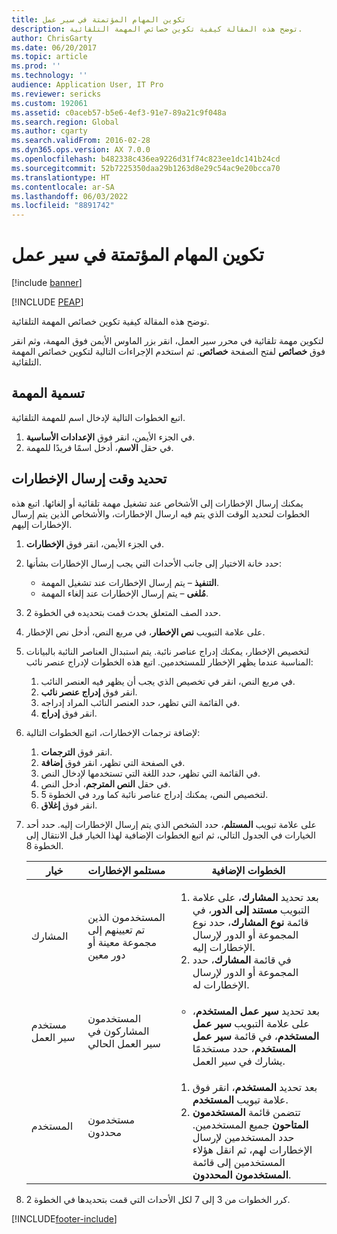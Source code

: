 ```yaml
---
title: تكوين المهام المؤتمتة في سير عمل
description: توضح هذه المقالة كيفية تكوين خصائص المهمة التلقائية.
author: ChrisGarty
ms.date: 06/20/2017
ms.topic: article
ms.prod: ''
ms.technology: ''
audience: Application User, IT Pro
ms.reviewer: sericks
ms.custom: 192061
ms.assetid: c0aceb57-b5e6-4ef3-91e7-89a21c9f048a
ms.search.region: Global
ms.author: cgarty
ms.search.validFrom: 2016-02-28
ms.dyn365.ops.version: AX 7.0.0
ms.openlocfilehash: b482338c436ea9226d31f74c823ee1dc141b24cd
ms.sourcegitcommit: 52b7225350daa29b1263d8e29c54ac9e20bcca70
ms.translationtype: HT
ms.contentlocale: ar-SA
ms.lasthandoff: 06/03/2022
ms.locfileid: "8891742"
---
```

# <a name="configure-automated-tasks-in-a-workflow"></a>تكوين المهام المؤتمتة في سير عمل

[!include [banner](../includes/banner.md)]


[!INCLUDE [PEAP](../../../includes/peap-1.md)]

توضح هذه المقالة كيفية تكوين خصائص المهمة التلقائية.

لتكوين مهمة تلقائية في محرر سير العمل، انقر بزر الماوس الأيمن فوق المهمة، وثم انقر فوق **خصائص** لفتح الصفحة **خصائص**. ثم استخدم الإجراءات التالية لتكوين خصائص المهمة التلقائية.

## <a name="name-the-task"></a>تسمية المهمة

اتبع الخطوات التالية لإدخال اسم للمهمة التلقائية.

1. في الجزء الأيمن، انقر فوق **الإعدادات الأساسية‬**.
2. في حقل **الاسم**، أدخل اسمًا فريدًا للمهمة.

## <a name="specify-when-notifications-are-sent"></a>تحديد وقت إرسال الإخطارات

يمكنك إرسال الإخطارات إلى الأشخاص عند تشغيل مهمة تلقائية أو إلغائها. اتبع هذه الخطوات لتحديد الوقت الذي يتم فيه ارسال الإخطارات، والأشخاص الذين يتم إرسال الإخطارات إليهم.

1. في الجزء الأيمن، انقر فوق **الإخطارات‬**.
2. حدد خانة الاختيار إلى جانب الأحداث التي يجب إرسال الإخطارات بشأنها:

    - **التنفيذ** – يتم إرسال الإخطارات عند تشغيل المهمة.
    - **مُلغى‬** – يتم إرسال الإخطارات عند إلغاء المهمة.

3. حدد الصف المتعلق بحدث قمت بتحديده في الخطوة 2.
4. على علامة التبويب **نص الإخطار‬**، في مربع النص، أدخل نص الإخطار‬.
5. لتخصيص الإخطار، يمكنك إدراج عناصر نائبة. يتم استبدال العناصر النائبة بالبيانات المناسبة عندما يظهر الإخطار للمستخدمين. اتبع هذه الخطوات لإدراج عنصر نائب:

    1. في مربع النص، انقر في تخصيص الذي يجب أن يظهر فيه العنصر النائب.
    2. انقر فوق **إدراج عنصر نائب**.
    3. في القائمة التي تظهر، حدد العنصر النائب المراد إدراجه.
    4. انقر فوق **إدراج**.

6. لإضافة ترجمات الإخطارات، اتبع الخطوات التالية:

    1. انقر فوق **الترجمات**.
    2. في الصفحة التي تظهر، انقر فوق **إضافة**.
    3. في القائمة التي تظهر، حدد اللغة التي تستخدمها لإدخال النص.
    4. في حقل **النص المترجم‬**، أدخل النص.
    5. لتخصيص النص، يمكنك إدراج عناصر نائبة كما ورد في الخطوة 5.
    6. انقر فوق **إغلاق**.

7. على علامة تبويب **المستلم**، حدد الشخص الذي يتم إرسال الإخطارات إليه. حدد أحد الخيارات في الجدول التالي، ثم اتبع الخطوات الإضافية لهذا الخيار قبل الانتقال إلى الخطوة 8.

    <table>
    <thead>
    <tr>
    <th>خيار</th>
    <th>مستلمو الإخطارات</th>
    <th>الخطوات الإضافية</th>
    </tr>
    </thead>
    <tbody>
    <tr>
    <td>المشارك</td>
    <td>المستخدمون الذين تم تعيينهم إلى مجموعة معينة أو دور معين</td>
    <td>
    <ol>
    <li>بعد تحديد <strong>المشارك</strong>، على علامة التبويب <strong>مستند إلى الدور</strong>، في قائمة <strong>نوع المشارك</strong>، حدد نوع المجموعة أو الدور لإرسال الإخطارات إليه.</li>
    <li>في قائمة <strong>المشارك</strong>، حدد المجموعة أو الدور لإرسال الإخطارات له.</li>
    </ol>
    </td>
    </tr>
    <tr>
    <td>مستخدم سير العمل</td>
    <td>المستخدمون المشاركون في سير العمل الحالي</td>
    <td>
    <ul>
    <li>بعد تحديد <strong>سير عمل المستخدم</strong>، على علامة التبويب <strong>سير عمل المستخدم</strong>، في قائمة <strong>سير عمل المستخدم</strong>، حدد مستخدمًا يشارك في سير العمل.</li>
    </ul>
    </td>
    </tr>
    <tr>
    <td>المستخدم</td>
    <td>مستخدمون محددون</td>
    <td>
    <ol>
    <li>بعد تحديد <strong>المستخدم</strong>، انقر فوق علامة تبويب <strong>المستخدم</strong>.</li>
    <li>تتضمن قائمة <strong>المستخدمون المتاحون</strong> جميع المستخدمين. حدد المستخدمين لإرسال الإخطارات لهم، ثم انقل هؤلاء المستخدمين إلى قائمة <strong>المستخدمون المحددون</strong>.</li>
    </ol>
    </td>
    </tr>
    </tbody>
    </table>

8. كرر الخطوات من 3 إلى 7 لكل الأحداث التي قمت بتحديدها في الخطوة 2.


[!INCLUDE[footer-include](../../../includes/footer-banner.md)]